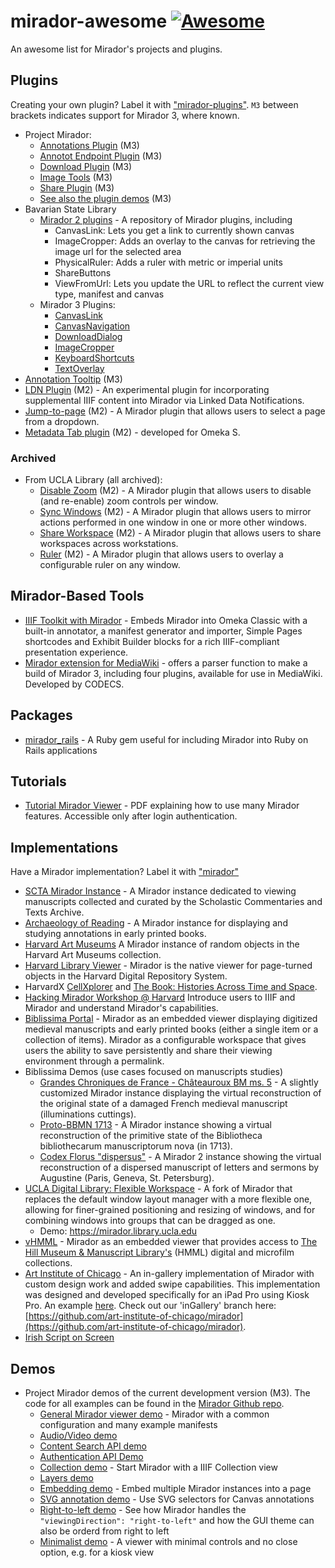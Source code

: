 
# mirador-awesome [![Awesome](https://cdn.rawgit.com/sindresorhus/awesome/d7305f38d29fed78fa85652e3a63e154dd8e8829/media/badge.svg)](https://github.com/sindresorhus/awesome)

An awesome list for Mirador's projects and plugins.

## Plugins

Creating your own plugin? Label it with ["mirador-plugins"](https://github.com/search?q=topic%3Amirador-plugins&type=Repositories). `M3` between brackets indicates support for Mirador 3, where known. 

- Project Mirador:
    - [Annotations Plugin](https://github.com/ProjectMirador/mirador-annotations) (M3)
    - [Annotot Endpoint Plugin](https://github.com/ProjectMirador/mirador-annotot-endpoint-plugin)  (M3)
    - [Download Plugin](https://github.com/ProjectMirador/mirador-dl-plugin) (M3)
    - [Image Tools](https://github.com/ProjectMirador/mirador-image-tools) (M3)
    - [Share Plugin](https://github.com/ProjectMirador/mirador-share-plugin) (M3)
    - [See also the plugin demos](https://github.com/ProjectMirador/mirador-plugin-demos) (M3)
- Bavarian State Library
    - [Mirador 2 plugins](https://github.com/dbmdz/mirador-plugins) - A repository of Mirador plugins, including
        - CanvasLink: Lets you get a link to currently shown canvas
        - ImageCropper: Adds an overlay to the canvas for retrieving the image url for the selected area
        - PhysicalRuler: Adds a ruler with metric or imperial units
        - ShareButtons
        - ViewFromUrl: Lets you update the URL to reflect the current view type, manifest and canvas
    - Mirador 3 Plugins:
        - [CanvasLink](https://github.com/dbmdz/mirador-canvaslink)
        - [CanvasNavigation](https://github.com/dbmdz/mirador-canvasnavigation)
        - [DownloadDialog](https://github.com/dbmdz/mirador-downloaddialog)
        - [ImageCropper](https://github.com/dbmdz/mirador-imagecropper)
        - [KeyboardShortcuts](https://github.com/dbmdz/mirador-keyboardshortcuts)
        - [TextOverlay](https://github.com/dbmdz/mirador-textoverlay)
- [Annotation Tooltip](https://github.com/2SC1815J/mirador-annotation-tooltip-plugin) (M3)
- [LDN Plugin](https://github.com/jeffreycwitt/mirador-ldn-plugin) (M2) - An experimental plugin for incorporating supplemental IIIF content into Mirador via Linked Data Notifications.
- [Jump-to-page](https://github.com/sul-dlss/mirador-jump-to-page) (M2) - A Mirador plugin that allows users to select a page from a dropdown.
- [Metadata Tab plugin](https://github.com/Daniel-KM/Mirador-plugin-MetadataTab) (M2) - developed for Omeka S. 

### Archived
- From UCLA Library (all archived): 
    - [Disable Zoom](https://github.com/UCLALibrary/mirador-disable-zoom) (M2) - A Mirador plugin that allows users to disable (and re-enable) zoom controls per window.
    - [Sync Windows](https://github.com/UCLALibrary/mirador-sync-windows) (M2) - A Mirador plugin that allows users to mirror actions performed in one window in one or more other windows.
    - [Share Workspace](https://github.com/UCLALibrary/mirador-share-workspace) (M2) - A Mirador plugin that allows users to share workspaces across workstations.
    - [Ruler](https://github.com/UCLALibrary/mirador-ruler) (M2) - A Mirador plugin that allows users to overlay a configurable ruler on any window.

## Mirador-Based Tools

- [IIIF Toolkit with Mirador](https://github.com/utlib/IiifItems) - Embeds Mirador into Omeka Classic with a built-in annotator, a manifest generator and importer, Simple Pages shortcodes and Exhibit Builder blocks for a rich IIIF-compliant presentation experience.
- [Mirador extension for MediaWiki](https://github.com/a-g-van-hamel-foundation/Mirador/) - offers a parser function to make a build of Mirador 3, including four plugins, available for use in MediaWiki. Developed by CODECS.

## Packages
- [mirador_rails](https://github.com/sul-dlss/mirador_rails) - A Ruby gem useful for including Mirador into Ruby on Rails applications

## Tutorials

- [Tutorial Mirador Viewer](http://heron-net.be/libisplus/themes/LIBIS_PLUS/images/Docs/Tutorial_Mirador.pdf) - PDF explaining how to use many Mirador features. Accessible only after login authentication.

## Implementations

Have a Mirador implementation? Label it with ["mirador"](https://github.com/search?q=topic%3Amirador&type=Repositories)

- [SCTA Mirador Instance](http://mirador.scta.info) - A Mirador instance dedicated to viewing manuscripts collected and curated by the Scholastic Commentaries and Texts Archive.
- [Archaeology of Reading](http://archaeologyofreading.org/viewer/) - A Mirador instance for displaying and studying annotations in early printed books.
- [Harvard Art Museums](http://apps.harvardartmuseums.org/mirador/) A Mirador instance of random objects in the Harvard Art Museums collection.
- [Harvard Library Viewer](https://iiif.lib.harvard.edu/manifests/view/drs:5981093$9b) - Mirador is the native viewer for page-turned objects in the Harvard Digital Repository System.
- HarvardX [CellXplorer](https://courses.edx.org/courses/course-v1:HarvardX+MCB64.1x+2T2016/d16e07a5cec442eeb7cd9dfcb695dce0/) and [The Book: Histories Across Time and Space](https://www.edx.org/book-histories-across-time-space-0).
- [Hacking Mirador Workshop @ Harvard](http://darthcrimson.org/hacking-mirador/) Introduce users to IIIF and Mirador and understand Mirador's capabilities.
- [Biblissima Portal](http://biblissima.fr) - Mirador as an embedded viewer displaying digitized medieval manuscripts and early printed books (either a single item or a collection of items). Mirador as a configurable workspace that gives users the ability to save persistently and share their viewing environment through a permalink.
- Biblissima Demos (use cases focused on manuscripts studies)
  - [Grandes Chroniques de France - Châteauroux BM ms. 5](http://demos.biblissima-condorcet.fr/chateauroux/demo/) - A slightly customized Mirador instance displaying the virtual reconstruction of the original state of a damaged French medieval manuscript (illuminations cuttings).
  - [Proto-BBMN 1713](http://demos.biblissima-condorcet.fr/bbmn-1713/mirador/) - A Mirador instance showing a virtual reconstruction of the primitive state of the Bibliotheca bibliothecarum manuscriptorum nova (in 1713).
  - [Codex Florus "dispersus"](http://demos.biblissima-condorcet.fr/florus/florus-dispersus/mirador/) - A Mirador 2 instance showing the virtual reconstruction of a dispersed manuscript of letters and sermons by Augustine (Paris, Geneva, St. Petersburg).
- [UCLA Digital Library: Flexible Workspace](https://github.com/UCLALibrary/mirador/tree/flexible-workspace) - A fork of Mirador that replaces the default window layout manager with a more flexible one, allowing for finer-grained positioning and resizing of windows, and for combining windows into groups that can be dragged as one.
  - Demo: https://mirador.library.ucla.edu
- [vHMML](https://www.vhmml.org) - Mirador as an embedded viewer that provides access to [The Hill Museum & Manuscript Library's](http://hmml.org/) (HMML) digital and microfilm collections. 
- [Art Institute of Chicago](https://www.artic.edu/) - An in-gallery implementation of Mirador with custom design work and added swipe capabilities. This implementation was designed and developed specifically for an iPad Pro using Kiosk Pro. An example [here](http://media.artic.edu/charleswhite/). Check out our 'inGallery' branch here: [https://github.com/art-institute-of-chicago/mirador](https://github.com/art-institute-of-chicago/mirador).
- [Irish Script on Screen](https://www.isos.dias.ie)

## Demos

- Project Mirador demos of the current development version (M3). The code for all examples can be found in the [Mirador Github repo](https://github.com/ProjectMirador/mirador/tree/master/__tests__/integration/mirador).
  - [General Mirador viewer demo](https://mirador-dev.netlify.app/__tests__/integration/mirador/) - Mirador with a common configuration and many example manifests
  - [Audio/Video demo](https://mirador-dev.netlify.app/__tests__/integration/mirador/video.html)
  - [Content Search API demo](https://mirador-dev.netlify.app/__tests__/integration/mirador/contentsearch.html)
  - [Authentication API Demo](https://mirador-dev.netlify.app/__tests__/integration/mirador/auth.html)
  - [Collection demo](https://mirador-dev.netlify.app/__tests__/integration/mirador/collections.html) - Start Mirador with a IIIF Collection view
  - [Layers demo](https://mirador-dev.netlify.app/__tests__/integration/mirador/layers.html)
  - [Embedding demo](https://mirador-dev.netlify.app/__tests__/integration/mirador/embedding.html) - Embed multiple Mirador instances into a page
  - [SVG annotation demo](https://mirador-dev.netlify.app/__tests__/integration/mirador/svg_annos.html) - Use SVG selectors for Canvas annotations
  - [Right-to-left demo](https://mirador-dev.netlify.app/__tests__/integration/mirador/rtl.html) - See how Mirador handles the `"viewingDirection": "right-to-left"` and how the GUI theme can also be orderd from right to left
  - [Minimalist demo](https://mirador-dev.netlify.app/__tests__/integration/mirador/minimalist.html) - A viewer with minimal controls and no close option, e.g. for a kiosk view







